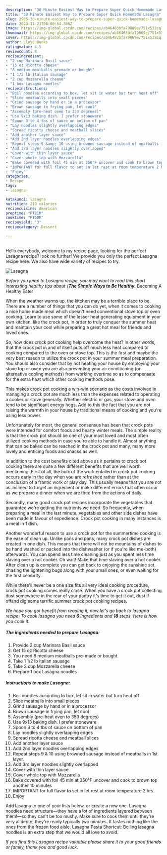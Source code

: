 ```yaml
---
description: "30 Minute Easiest Way to Prepare Super Quick Homemade Lasagna"
title: "30 Minute Easiest Way to Prepare Super Quick Homemade Lasagna"
slug: 2985-30-minute-easiest-way-to-prepare-super-quick-homemade-lasagna
date: 2020-11-21T08:00:54.306Z
image: https://img-global.cpcdn.com/recipes/ab46483bfa79869e/751x532cq70/lasagna-recipe-main-photo.jpg
thumbnail: https://img-global.cpcdn.com/recipes/ab46483bfa79869e/751x532cq70/lasagna-recipe-main-photo.jpg
cover: https://img-global.cpcdn.com/recipes/ab46483bfa79869e/751x532cq70/lasagna-recipe-main-photo.jpg
author: Lloyd Banks
ratingvalue: 4.5
reviewcount: 8
recipeingredient:
- "2 cup Marinara Basil sauce"
- "15 oz Ricotta cheese"
- "8 medium meatballs premade or bought"
- "1 1/2 lb Italian sausage"
- "2 cup Mozzarella cheese"
- "1 box Lasagna noodles"
recipeinstructions:
- "Boil noodles according to box, let sit in water but turn heat off"
- "Slice meatballs into small pieces"
- "Grind sausage by hand or in a processor"
- "Brown sausage in frying pan, let cool"
- "Assembly (pre-heat oven to 350 degrees)"
- "Use 9x13 baking dish. I prefer stoneware"
- "Spoon 3 to 4 tbs of sauce on bottom of pan"
- "Lay noodles slightly overlapping edges"
- "Spread ricotta cheese and meatball slices"
- "Add another layer sauce"
- "Add 2nd layer noodles overlapping edges"
- "Repeat steps 9 &amp; 10 using browned sausage instead of meatballs in 1st layer."
- "Add 3rd layer noodles slightly overlapped"
- "Cover with thin layer sauce"
- "Cover whole top with Mozzarella"
- "Bake covered with foil 45 min at 350°F uncover and cook to brown top another 10 minutes"
- "IMPORTANT for full flavor to set in let rest at room temperature 2 hrs."
- "Enjoy"
categories:
- Recipe
tags:
- lasagna

katakunci: lasagna 
nutrition: 210 calories
recipecuisine: American
preptime: "PT21M"
cooktime: "PT60M"
recipeyield: "3"
recipecategory: Dessert

---
```

<br>
Hello everybody, welcome to my recipe page, looking for the perfect Lasagna recipe? look no further! We provide you only the perfect Lasagna recipe here. We also have wide variety of recipes to try.
<br>


![Lasagna](https://img-global.cpcdn.com/recipes/ab46483bfa79869e/751x532cq70/lasagna-recipe-main-photo.jpg)

<i>Before you jump to Lasagna recipe, you may want to read this short interesting healthy tips about {<strong>The Simple Ways to Be Healthy</strong>.</i>
Becoming A Healthy Eater


When the weather warms up, the kitchen may be a terrible place to be. There are a number of things that you can do yet, when it comes to cooking a nice home made meal which doesn't need conventional stove top or oven cooking. Learn to use some of the lesser heat generating equipment in your own kitchen, like the crock pot, in order to truly conquer the summer heat and maintain your cool while preparing a great hot meal for friends and loved ones.

So, how does crock pot cooking help overcome the heat? In other words, that the crock pot in and of itself puts off much less heat compared to cooking compared to the oven or stove top. This is the first and maybe the very best reason to utilize the crock pot in your summer meal preparation. You should also consider that by not heating your house by employing your stove top or oven you are also preventing your air conditioning (or alternative cooling methods) from working overtime so as to compensate for the extra heat which other cooking methods pose.

This makes crock pot cooking a win-win scenario as the costs involved in managing a crock pot are much less than the expenses related to operating a cooker or stove generally. Whether electric or gas, your stove and oven tend to be significant energy hogs. Add to this the fact that you are not raising the warmth in your house by traditional means of cooking and you're using less power.

Unfortunately for most, the general consensus has been that crock pots were intended for comfort foods and hearty winter meals.  The simple reality is that the crock pot should be one of your most loved and most often utilized cooking methods in case you're able to handle it.  Almost anything that can be baked can be reached in the crock pot and many, many more lovely and enticing foods and snacks as well.



In addition to the cost benefits cited above as it pertains to crock pot cooking there are quite a few different benefits that are well worth mentioning. First of all, the bulk of the work entailed in crock pot cooking occurs early in the day when you are refreshed rather than at the conclusion of a frantic work or play day. This usually means that you are not as inclined to forget an ingredient or make different errors that often occur as we prepare a dinner when we are tired from the actions of daily.

Secondly, many good crock pot recipes incorporate the vegetables that guarantee we're getting the nutrients we need. So frequently, when preparing a meal in the last minute, vegetables and other side dishes have been made in favour of expedience. Crock pot cooking in many instances is a meal in 1 dish.

Another wonderful reason to use a crock pot for the summertime cooking is the ease of clean up.  Unlike pans and pans, many crock pot dishes are created in one dish. This means that there will not be mountains of dishes to be hand washed or packed into the dishwasher (or if you're like me-both) afterwards. You can spend less time cleaning just as you spent less time slaving over a hot cooker. Oh wait! Make that time slaving over a hot cooker. After clean up is complete you can get back to enjoying the sunshine set, chasing the lightening bugs along with your small ones, or even waiting for the first celebrity.

While there'll never be a one size fits all very ideal cooking procedure, crock pot cooking comes really close. When you have a crock pot collecting dust somewhere in the rear of your pantry it's time to get it out, dust if offand dig some terrific summer crock pot cooking recipes.


<i>We hope you got benefit from reading it, now let's go back to lasagna recipe. To cook lasagna you need <strong>6</strong> ingredients and <strong>18</strong> steps. Here is how you cook it.
</i>

##### The ingredients needed to prepare Lasagna:

1. Provide 2 cup Marinara Basil sauce
1. Get 15 oz Ricotta cheese
1. You need 8 medium meatballs pre-made or bought
1. Take 1 1/2 lb Italian sausage
1. Take 2 cup Mozzarella cheese
1. Prepare 1 box Lasagna noodles


##### Instructions to make Lasagna:

1. Boil noodles according to box, let sit in water but turn heat off
1. Slice meatballs into small pieces
1. Grind sausage by hand or in a processor
1. Brown sausage in frying pan, let cool
1. Assembly (pre-heat oven to 350 degrees)
1. Use 9x13 baking dish. I prefer stoneware
1. Spoon 3 to 4 tbs of sauce on bottom of pan
1. Lay noodles slightly overlapping edges
1. Spread ricotta cheese and meatball slices
1. Add another layer sauce
1. Add 2nd layer noodles overlapping edges
1. Repeat steps 9 &amp; 10 using browned sausage instead of meatballs in 1st layer.
1. Add 3rd layer noodles slightly overlapped
1. Cover with thin layer sauce
1. Cover whole top with Mozzarella
1. Bake covered with foil 45 min at 350°F uncover and cook to brown top another 10 minutes
1. IMPORTANT for full flavor to set in let rest at room temperature 2 hrs.
1. Enjoy


Add lasagna to one of your lists below, or create a new one. Lasagna noodles need structure—they have a lot of ingredients layered between them!—so they can&#39;t be too mushy. Make sure to cook them until they&#39;re very al dente; they&#39;re ready typically two minutes. It tastes nothing like the ones from the frozen food aisle. Lasagna Pasta Shortcut: Boiling lasagna noodles is an extra step that we would all love to avoid. 

<i>If you find this Lasagna recipe valuable please share it to your good friends or family, thank you and good luck.</i>
